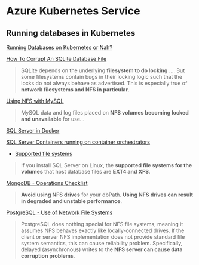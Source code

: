# Azure Kubernetes Service

## Running databases in Kubernetes

[Running Databases on Kubernetes or Nah?](https://twitter.com/i/spaces/1lDxLnVeQNRGm)

[How To Corrupt An SQLite Database File](https://www.sqlite.org/howtocorrupt.html)

> SQLite depends on the underlying **filesystem to do locking** .... But some filesystems contain bugs in their locking logic such that the locks do not always behave as advertised. This is especially true of **network filesystems and NFS in particular**.

[Using NFS with MySQL](https://dev.mysql.com/doc/refman/8.0/en/disk-issues.html)

> MySQL data and log files placed on **NFS volumes becoming locked and unavailable** for use...

[SQL Server in Docker](https://github.com/Microsoft/mssql-docker)

[SQL Server Containers running on container orchestrators](https://learn.microsoft.com/en-US/troubleshoot/sql/general/support-policy-sql-server#sql-server-containers-running-on-container-orchestrators)

 - [Supported file systems](https://learn.microsoft.com/en-US/troubleshoot/sql/general/support-policy-sql-server#supported-file-systems)

 > If you install SQL Server on Linux, the **supported file systems for the volumes** that host database files are **EXT4 and XFS**.

[MongoDB - Operations Checklist](https://www.mongodb.com/docs/manual/administration/production-checklist-operations/)

> **Avoid using NFS drives** for your dbPath. **Using NFS drives can result in degraded and unstable performance**.

[PostgreSQL - Use of Network File Systems](https://www.postgresql.org/docs/9.0/creating-cluster.html)

> PostgreSQL does nothing special for NFS file systems, meaning it assumes NFS behaves exactly like locally-connected drives. If the client or server NFS implementation does not provide standard file system semantics, this can cause reliability problem.
> Specifically, delayed (asynchronous) writes to the **NFS server can cause data corruption problems**.

